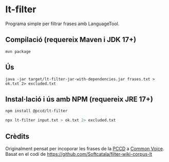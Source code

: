 # lt-filter

Programa simple per filtrar frases amb LanguageTool.

## Compilació (requereix Maven i JDK 17+)

```
mvn package
```

## Ús

```
java -jar target/lt-filter-jar-with-dependencies.jar frases.txt > ok.txt 2> excluded.txt
```

## Instal·lació i ús amb NPM (requereix JRE 17+)

```bash
npm install @pccd/lt-filter
```

```bash
npx lt-filter input.txt > ok.txt 2> excluded.txt
```

## Crèdits

Originalment pensat per incoporar les frases de la [PCCD](https://pccd.dites.cat/) a
[Common Voice](https://github.com/common-voice/common-voice). Basat en el codi de
https://github.com/Softcatala/filter-wiki-corpus-lt
